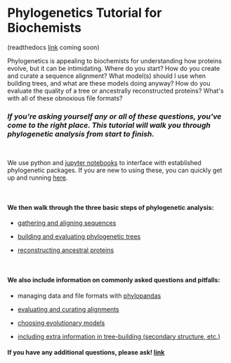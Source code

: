# Phylogenetics Tutorial for Biochemists

(readthedocs [link]() coming soon)

Phylogenetics is appealing to biochemists for understanding how proteins evolve, but it can be intimidating. Where do you start? How do you create and curate a sequence alignment? What model(s) should I use when building trees, and what are these models doing anyway? How do you evaluate the quality of a tree or ancestrally reconstructed proteins? What's with all of these obnoxious file formats?

### *If you're asking yourself any or all of these questions, you've come to the right place. This tutorial will walk you through phylogenetic analysis from start to finish.*

<br/>

We use python and [jupyter notebooks](https://github.com/jupyter/notebook) to interface with established phylogenetic packages. If you are new to using these, you can quickly get up and running [here](https://python-for-scientists.readthedocs.io/en/latest/).

<br/>

#### We then walk through the three basic steps of phylogenetic analysis:

- [gathering and aligning sequences]()

- [building and evaluating phylogenetic trees]()

- [reconstructing ancestral proteins]()

<br/>

#### We also include information on commonly asked questions and pitfalls:

- managing data and file formats with [phylopandas](https://github.com/Zsailer/phylopandas)

- [evaluating and curating alignments]()

- [choosing evolutionary models]()

- [including extra information in tree-building (secondary structure, etc.)]()


#### If you have any additional questions, please ask! [link]()
